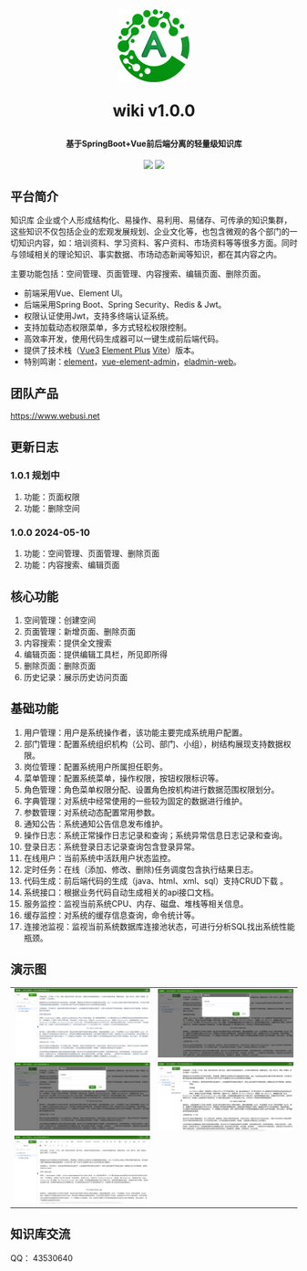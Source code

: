 <!-- lang: java -->
<p align="center">
	<img alt="logo" src="favicon.png">
</p>
<h1 align="center" style="margin: 30px 0 30px; font-weight: bold;">wiki v1.0.0</h1>
<h4 align="center">基于SpringBoot+Vue前后端分离的轻量级知识库</h4>
<p align="center">
	<a href="https://gitee.com/webusi/wiki/stargazers"><img src="https://gitee.com/webusi/wiki/badge/star.svg?theme=dark"></a>
	<a href="https://gitee.com/webusi/wiki/blob/master/LICENSE"><img src="https://img.shields.io/github/license/mashape/apistatus.svg"></a>
</p>

## 平台简介

知识库 企业或个人形成结构化、易操作、易利用、易储存、可传承的知识集群，这些知识不仅包括企业的宏观发展规划、企业文化等，也包含微观的各个部门的一切知识内容，如：培训资料、学习资料、客户资料、市场资料等等很多方面。同时与领域相关的理论知识、事实数据、市场动态新闻等知识，都在其内容之内。<p/>
主要功能包括：空间管理、页面管理、内容搜索、编辑页面、删除页面。<p/>

* 前端采用Vue、Element UI。
* 后端采用Spring Boot、Spring Security、Redis & Jwt。
* 权限认证使用Jwt，支持多终端认证系统。
* 支持加载动态权限菜单，多方式轻松权限控制。
* 高效率开发，使用代码生成器可以一键生成前后端代码。
* 提供了技术栈（[Vue3](https://v3.cn.vuejs.org) [Element Plus](https://element-plus.org/zh-CN) [Vite](https://cn.vitejs.dev)）版本。
* 特别鸣谢：[element](https://github.com/ElemeFE/element)，[vue-element-admin](https://github.com/PanJiaChen/vue-element-admin)，[eladmin-web](https://github.com/elunez/eladmin-web)。

## 团队产品
https://www.webusi.net

## 更新日志
### 1.0.1 规划中
1.  功能：页面权限
2.  功能：删除空间

### 1.0.0 2024-05-10
1.  功能：空间管理、页面管理、删除页面
2.  功能：内容搜索、编辑页面

## 核心功能
1.  空间管理：创建空间
2.  页面管理：新增页面、删除页面
3.  内容搜索：提供全文搜索
4.  编辑页面：提供编辑工具栏，所见即所得
5.  删除页面：删除页面
6.  历史记录：展示历史访问页面

## 基础功能

1.  用户管理：用户是系统操作者，该功能主要完成系统用户配置。
2.  部门管理：配置系统组织机构（公司、部门、小组），树结构展现支持数据权限。
3.  岗位管理：配置系统用户所属担任职务。
4.  菜单管理：配置系统菜单，操作权限，按钮权限标识等。
5.  角色管理：角色菜单权限分配、设置角色按机构进行数据范围权限划分。
6.  字典管理：对系统中经常使用的一些较为固定的数据进行维护。
7.  参数管理：对系统动态配置常用参数。
8.  通知公告：系统通知公告信息发布维护。
9.  操作日志：系统正常操作日志记录和查询；系统异常信息日志记录和查询。
10. 登录日志：系统登录日志记录查询包含登录异常。
11. 在线用户：当前系统中活跃用户状态监控。
12. 定时任务：在线（添加、修改、删除)任务调度包含执行结果日志。
13. 代码生成：前后端代码的生成（java、html、xml、sql）支持CRUD下载 。
14. 系统接口：根据业务代码自动生成相关的api接口文档。
15. 服务监控：监视当前系统CPU、内存、磁盘、堆栈等相关信息。
16. 缓存监控：对系统的缓存信息查询，命令统计等。
17. 连接池监视：监视当前系统数据库连接池状态，可进行分析SQL找出系统性能瓶颈。

## 演示图
<table>
    <tr>
        <td><img src="wiki/wiki-1.png"/></td>
        <td><img src="wiki/wiki-2.png"/></td>
    </tr>
    <tr>
        <td><img src="wiki/wiki-3.png"/></td>
        <td><img src="wiki/wiki-4.png"/></td>
    </tr>
    <tr>
        <td><img src="wiki/wiki-5.png"/></td>
    </tr>
</table>


## 知识库交流

QQ： 43530640